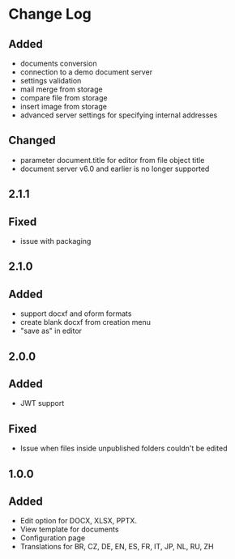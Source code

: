 # Change Log

## Added
- documents conversion
- connection to a demo document server
- settings validation
- mail merge from storage
- compare file from storage
- insert image from storage
- advanced server settings for specifying internal addresses

## Changed
- parameter document.title for editor from file object title
- document server v6.0 and earlier is no longer supported

## 2.1.1
## Fixed
- issue with packaging

## 2.1.0
## Added
- support docxf and oform formats
- create blank docxf from creation menu
- "save as" in editor

## 2.0.0
## Added
 - JWT support
## Fixed
 - Issue when files inside unpublished folders couldn't be edited

## 1.0.0
## Added
 - Edit option for DOCX, XLSX, PPTX.
 - View template for documents
 - Configuration page
 - Translations for BR, CZ, DE, EN, ES, FR, IT, JP, NL, RU, ZH